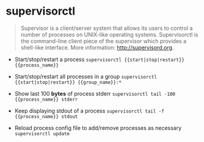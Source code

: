 # supervisorctl
> Supervisor is a client/server system that allows its users to control a number of processes on UNIX-like operating systems.
> Supervisorctl is the command-line client piece of the supervisor which provides a shell-like interface.
> More information: <http://supervisord.org>.

- Start/stop/restart a process
`supervisorctl {{start|stop|restart}} {{process_name}}`

- Start/stop/restart all processes in a group
`supervisorctl {{start|stop|restart}} {{group_name}}:*`

- Show last 100 **bytes** of process stderr
`supervisorctl tail -100 {{process_name}} stderr`

- Keep displaying stdout of a process
`supervisorctl tail -f {{process_name}} stdout`

- Reload process config file to add/remove processes as necessary
`supervisorctl update`
